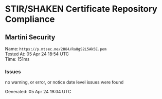 # STIR/SHAKEN Certificate Repository Compliance

## Martini Security

Name: `https://p.mtsec.me/2884/Ra8gS2L5Ak5E.pem`\
Tested At: 05 Apr 24 18:54 UTC\
Time: 151ms

### Issues

no warning, or error, or notice date level issues were found

Generated: 05 Apr 24 19:04 UTC